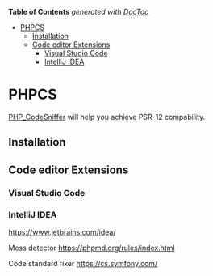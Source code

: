 <!-- START doctoc generated TOC please keep comment here to allow auto update -->
<!-- DON'T EDIT THIS SECTION, INSTEAD RE-RUN doctoc TO UPDATE -->
**Table of Contents**  *generated with [DocToc](https://github.com/thlorenz/doctoc)*

- [PHPCS](#phpcs)
  - [Installation](#installation)
  - [Code editor Extensions](#code-editor-extensions)
    - [Visual Studio Code](#visual-studio-code)
    - [IntelliJ IDEA](#intellij-idea)

<!-- END doctoc generated TOC please keep comment here to allow auto update -->

# PHPCS

[PHP_CodeSniffer](https://github.com/squizlabs/PHP_CodeSniffer) will help you achieve PSR-12 compability.

## Installation


## Code editor Extensions
### Visual Studio Code
### IntelliJ IDEA
https://www.jetbrains.com/idea/



Mess detector
https://phpmd.org/rules/index.html

Code standard fixer
https://cs.symfony.com/